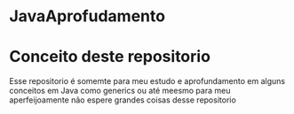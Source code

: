# JavaAprofudamento
<h1>Conceito deste repositorio</h1>
<p>Esse repositorio é somemte para meu estudo e aprofundamento em alguns conceitos em Java como generics ou até meesmo para meu aperfeijoamente não espere grandes coisas desse repositorio</p>

